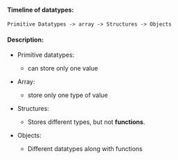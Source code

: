 
#### Timeline of datatypes:
`Primitive Datatypes -> array -> Structures -> Objects`

#### Description:

- Primitive datatypes: 
	- can store only one value

- Array:
	- store only one type of value

- Structures:
	- Stores different types, but not **functions**.

- Objects:
	- Different datatypes along with functions